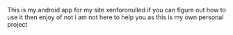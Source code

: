 This is my android app for my site xenforonulled if you can figure out how to use it then enjoy of not i am not here to help you as this is my own personal project
